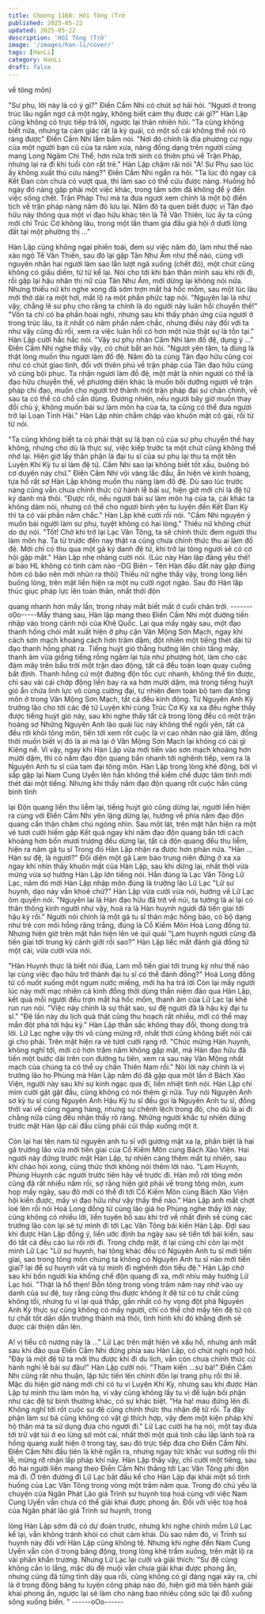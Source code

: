 ```yaml
---
title: Chương 1168: Hồi Tông (Trở
published: 2025-05-22
updated: 2025-05-22
description: 'Hồi Tông (Trở'
image: '/images/han-li/cover/'
tags: [HanLi]
category: HanLi
draft: false
---
```


về tông môn)

"Sư phụ, lời này là có ý gì?" Điền Cầm Nhi có chút sợ hãi hỏi.
"Ngươi ở trong trúc lâu ngẩn ngơ cả một ngày, không biết cảm thụ
được cái gì?" Hàn Lập cũng không có trực tiếp trả lời, ngược lại
thản nhiên hỏi.
"Ta cũng không biết nữa, nhưng ta cảm giác rất là kỳ quái, có một
số cái không thể nói rõ ràng được"
Điền Cầm Nhi lẩm bẩm nói.
"Nơi đó chính là địa phương cư ngụ của một người bạn cũ của ta
năm xưa, nàng đồng dạng trên người cũng mang Long Ngâm Chi
Thể, hơn nữa trời sinh có thiên phú về Trận Pháp, nhưng lại ra đi
khi tuổi còn rất trẻ."
Hàn Lập chậm rãi nói
"A! Sư Phụ sao lúc ấy không xuất thủ cứu nàng?"
Điền Cầm Nhi ngẩn ra hỏi.
"Ta lúc đó ngay cả Kết Đan còn chưa có vượt qua, thì làm sao có
thể cứu được nàng. Huống hồ ngày đó nàng gặp phải một việc
khác, trong tâm sớm đã không để ý đến việc sống chết. Trận
Pháp Thư mà ta đưa ngươi xem chính là một bộ điển tịch về trận
pháp nàng năm đó lưu lại. Năm đó ta quen biết được vị Tân đạo
hữu này thông qua một vi đạo hữu khác tên là Tề Vân Thiên, lúc
ấy ta cũng mới chỉ Trúc Cơ không lâu, trong một lần tham gia đấu
giá hội ở dưới lòng đất tại một phường thị …"

Hàn Lập cũng không ngại phiền toái, đem sự việc năm đó, làm
như thế nào xảo ngộ Tề Vân Thiên, sau đó lại gặp Tân Như Âm
như thế nào, cùng với nguyên nhân hai người làm sao lần lượt
ngã xuống (chết đó), một chút cũng không có giấu diếm, từ từ kể
lại.
Nói cho tới khi bản thân mình sau khi rời đi, rồi gặp lại hậu nhân
thị nữ của Tân Như Âm, mới dừng lại không nói nữa.
Nhưng thiếu nữ khi nghe xong đã sớm trợn mắt há hốc mồm, sau
một lúc lâu mới thở dài ra một hơi, mắt lộ ra một phần phức tạp
nói.
"Nguyên lai là như vậy, chẳng lẽ sư phụ cho rằng ta chính là do
người này luân hồi chuyển thế!"
"Vốn ta chỉ có ba phần hoài nghi, nhưng sau khi thấy phản ứng
của ngươi ở trong trúc lâu, ta ít nhất có năm phần nắm chắc,
nhưng điều này đối với ta như vậy cũng đủ rồi, xem ra việc luân
hồi có hơn một nửa thật sự là tồn tại."
Hàn Lập cười hắc hắc nói.
"Vậy sư phụ nhân Cầm Nhi làm đồ đệ, dụng ý …"
Điền Cầm Nhi nghe thấy vậy, có chút bất an hỏi.
"Ngươi yên tâm, ta đúng là thật lòng muốn thu ngươi làm đồ đệ.
Năm đó ta cùng Tân đạo hữu cũng coi như có chút giao tình, đối
với thiên phú về trận pháp của Tân đạo hữu cũng vô cùng bội
phục. Ta nhận ngươi làm đồ đệ, một mặt là nhìn ngươi có thể là
đạo hữu chuyển thế, về phương diện khác là muốn bồi dưỡng
ngươi về trận pháp chi đạo, muốn cho ngươi trở thành một trận
pháp đại sư chân chính, về sau ta có thể có chỗ cần dùng. Đương
nhiên, nếu ngươi bây giờ muốn thay đổi chủ ý, không muốn bái sư
làm môn hạ của ta, ta cũng có thể đưa ngươi trở lại Loạn Tinh
Hải."
Hàn Lập nhìn chằm chặp vào khuôn mặt cô gái, rồi từ từ nói.

"Ta cũng không biết ta có phải thật sự là bạn cũ của sư phụ
chuyển thế hay không, nhưng cho dù là thực sự, việc kiếp trước ta
một chút cũng không thể nhớ lại. Hiện giờ lấy thân phận là đại tu
sĩ của sư phụ lại thu ta một tên Luyện Khí Kỳ tu sĩ làm đệ tử. Cầm
Nhi sao lại không biết tốt xấu, buông bỏ cơ duyên này chứ."
Điền Cầm Nhi vội vàng lắc đầu, ẩn hiện vẻ kinh hoàng, tựa hồ rất
sợ Hàn Lập không muốn thu nàng làm đồ đệ.
Dù sao lúc trước nàng cũng vẫn chưa chính thức cử hành lễ bái
sư, hiện giờ mới chỉ là đệ tử ký danh mà thôi.
"Được rồi, nếu ngươi bái sư làm môn hạ của ta, cái khác ta không
dám nói, nhưng có thể cho ngươi bình yên tu luyện đến Kết Đan
Kỳ thì ta có vài phần nắm chắc."
Hàn Lập khẽ cười rồi nói.
"Cầm Nhi nguyện ý muốn bái người làm sư phụ, tuyệt không có
hai lòng."
Thiếu nữ không chút do dự nói.
"Tốt! Chờ khi trở lại Lạc Vân Tông, ta sẽ chính thức đem ngươi
thu làm môn hạ. Ta từ trước đến nay thật ra cũng chưa chính thức
thu ai làm đồ đệ. Mới chỉ có thu qua một gã ký danh đệ tử, khi trở
lại tông ngươi sẽ có cơ hội gặp mặt."
Hàn Lập nhẹ nhàng cười nói.
(Lúc này Hàn lập đáng yêu thế! ai bảo HL không có tình cảm nào
–DG
Biên – Tên Hàn đầu đất này gặp đúng hôm có bão nên mới nhũn
ra thôi)
Thiếu nữ nghe thấy vậy, trong lòng liền buông lỏng, trên mặt liền
hiện ra một nụ cười ngọt ngào.
Sau đó Hàn lập thúc giục pháp lực lên toàn thân, nhất thời độn

quang nhanh hơn mấy lần, trong nháy mắt biết mất ở cuối chân
trời.
-------o0o-----Mấy tháng sau, Hàn lập mang theo Điền Cầm Nhi một đường tiến
nhập vào trong cảnh nội của Khê Quốc.
Lại qua mấy ngày sau, một đạo thanh hồng chói mắt xuất hiện ở
phụ cận Vân Mộng Sơn Mạch, ngay khi cách sơn mạch khoảng
cách hơn trăm dặm, đột nhiên một tiếng thét dài từ đạo thanh
hồng phát ra.
Tiếng huýt gió thẳng hướng lên chín tầng mây, thanh âm vừa
giống tiếng rồng ngâm lại tựa như phượng hót, làm cho các đám
mây trên bầu trời một trận dao động, tất cả đều toán loạn quay
cuồng bất định.
Thanh hồng cứ một đường độn tốc cực nhanh, không thể tin
được, chỉ sau vài cái chớp động liền bay ra xa hơn mười dặm, mà
trong tiếng huýt gió ẩn chứa linh lực vô cùng cường đại, tự nhiên
đem toàn bộ tam đại tông môn ở trong Vân Mộng Sơn Mạch, tất
cả đều kinh động.
Từ Nguyên Anh Kỳ trưởng lão cho tới các đệ tử Luyện khí cùng
Trúc Cơ Kỳ xa xa đều nghe thấy được tiếng huýt gió này, sau khi
nghe thấy tất cả trong lòng đều có một trận hoảng sợ
Những Nguyên Anh lão quái lúc này không thể ngồi yên, tất cả
đều rời khỏi tông môn, tiến tới xem rốt cuộc là vị cao nhân nào giá
lâm, đồng thời muốn biết vị đó là ai mà lại ở Vân Mộng Sơn Mạch
lại không có cái gì Kiêng nể.
Vì vậy, ngay khi Hàn Lập vừa mới tiến vào sơn mạch khoảng hơn
mười dặm, thì có năm đạo độn quang bắn nhanh tới nghênh tiếp,
xem ra là Nguyên Anh tu sĩ của tam đại tông môn.
Hàn Lập trong lòng khẽ động, bời vì sắp gặp lại Nam Cung Uyển
lên hắn không thể kiềm chế được tâm tình mới thét dài một tiếng.
Nhưng khi thấy năm đạo độn quang rốt cuộc hắn cũng bình tĩnh

lại
Độn quang liền thu liễm lại, tiếng huýt gió cũng dừng lại, người
liền hiện ra cùng với Điền Cầm Nhi yên lặng dừng lại, hướng về
phía năm đạo độn quang cẩn thận chăm chú ngóng nhìn.
Sau một lát, trên mặt hắn hiện ra một vẻ tươi cười hiếm gặp
Kết quả ngay khi năm đạo độn quang bắn tới cách khoảng hơn
bốn mươi trượng đều dừng lại, tất cả độn quang đều thu liễm,
hiện ra năm gã tu sĩ
Trong đó Hàn Lập nhận ra được hơn phân nửa.
"Hàn … Hàn sư đệ, là ngươi?"
Đối diện một gã Lam bào trung niên đứng ở xa xa ngay khi nhìn
thấy khuôn mặt của Hàn Lập, sau khi dừng lại, nhất thời vừa
mừng vừa sợ hướng Hàn Lập lớn tiếng nói.
Hắn đúng là Lạc Vân Tông Lữ Lạc, năm đó mời Hàn Lập nhập
môn đúng là trưởng lão Lữ Lạc
"Lữ sư huynh, dạo này vẫn khoẻ chứ?"
Hàn Lập vừa cười vừa nói, hướng về Lữ Lạc ôm quyền nói.
"Nguyên lai là Hàn đạo hữu đã trở về núi, ta tưởng là ai lại có thân
thông kinh người như vậy, hoá ra là Hàn huynh ngươi đã tiến giai
tới hậu kỳ rồi."
Người nói chính là một gã tu sĩ thân mặc hồng bào, có bộ dạng
như trẻ con môi hồng răng trắng, đúng là Cổ Kiếm Môn Hoả Long
đồng tử. Nhưng hiện giờ trên mặt hắn hiện lên vẻ quỉ quái
"Lam huynh ngươi cũng đã tiến giai tới trung kỳ cảnh giới rồi
sao?"
Hàn Lập liếc mắt đánh giá đồng tử một cái, vừa cười vừa nói.

"Hàn Huynh thực là biết nói đùa, Lam mỗ tiến giai tới trung kỳ như
thế nào lại cùng việc đạo hữu trở thành đại tu sĩ có thể đánh
đồng?"
Hoả Long đồng tử cố nuốt xuống một ngụm nước miếng, mới ha
ha trả lời
Còn lại mấy người lúc này mới mạc nhiên cả kinh đồng thời dùng
thần niệm đảo qua Hàn Lập, kết quả mỗi người đều trợn mắt há
hốc mồm, thanh âm của Lữ Lạc lại khẽ run run nói.
"Việc này chính là sự thật sao, sư đệ ngươi đã là hậu kỳ đại tu sĩ."
"Đệ lần này du lịch quả thật cũng thu hoạch rất nhiều, mới có thể
may mắn đột phá tới hậu kỳ."
Hàn Lập thần sắc không thay đổi, thong dong trả lời.
Lữ Lạc nghe vậy thì vô cùng mừng rỡ, nhất thời cũng không biết
nói cái gì cho phải. Trên mặt hiện ra vẻ tươi cười rạng rỡ.
"Chúc mừng Hàn huynh, không nghĩ tới, mới có hơn trăm năm
không gặp mặt, mà Hàn đạo hữu đã tiến một bước dài trên con
đường tu tiên, xem ra sau này Vân Mộng nhất mạch của chúng ta
có thể uy chấn Thiên Nam rồi."
Nói lời này chính là vị trưởng lão họ Phùng mà Hàn Lập năm đó
đã gặp qua một lần ở Bách Xảo Viện, người này sau khi sự kinh
ngạc qua đi, liền nhiệt tình nói.
Hàn Lập chỉ mỉm cười gật gật đầu, cũng không có nói thêm gì
nữa.
Tuy nói Nguyên Anh sơ kỳ tu sĩ cùng Nguyên Anh Hậu Kỳ tu sĩ
đều gọi là Nguyên Anh tu sĩ, đồng thời vai vế cũng ngang hàng,
nhưng sự chênh lệch trong đó, cho dù là ai đi chằng nữa cũng
đều nhận thấy rõ ràng.
Những người khắc tự nhiên đứng trước mặt Hàn lập cái đầu cũng
phải cúi thấp xuống một ít.

Còn lại hai tên nam tử nguyên anh tu sĩ với gương mặt xa lạ,
phân biệt là hai gã trưởng lão vừa mới tiến giai của Cổ Kiếm Môn
cùng Bách Xảo Viện. Hai người này đứng trước mặt Hàn Lập, tự
nhiên càng thêm mất tự nhiên, sau khi chào hỏi xong, cũng thức
thời không nói thêm lời nào.
"Lam Huynh, Phùng Huynh các người trước tiên hãy về trước đi.
Hàn mỗ rời tông môn cũng đã rất nhiều năm rồi, sợ rằng hiện giờ
phải về trong tông môn, xum họp mấy ngày, sau đó mới có thể đi
tới Cổ Kiếm Môn cùng Bách Xảo Viện hội kiến được, mấy vi đạo
hữu như vậy thấy thế nào."
Hàn Lập ánh mắt chợt loé lên rồi nói
Hoả Long đồng tử cùng lão giả họ Phùng nghe thấy lời này, cũng
không có nhiều lời, liền
tuyên bố sau khi trở về nhất định sẽ cùng các trưởng lão còn lại
sẽ tự mình đi tới Lạc Vân Tông bái kiến Hàn Lập. Đợi sau khi
được Hàn Lập đồng ý, liền ước định ba ngày sau sẽ tiến tới bái
kiến, sau đó tất cả đều cáo lui rồi rời đi.
Trong chớp mặt, ở lại cũng chỉ còn lại một mình Lữ Lạc
"Lữ sư huynh, hai tông khác đều có Nguyên Anh tu sĩ mới tiến
giai, sao trong tông môn chúng ta không có Nguyên Anh tu sĩ nào
mới tiến giai? lại để sư huynh vất vả tự mình đi nghênh đón tiểu
đệ."
Hàn Lập chờ sau khi bốn người kia khống chế độn quang đi xa,
mới nhíu mày hướng Lữ Lạc hỏi.
"Thật là hổ thẹn! Bổn tông trong vòng trăm năm nay nhờ vào uy
danh của sư đệ, tuy rằng cũng thu được không ít đệ tử có tư chất
cũng không tồi, nhưng tu vi lại quá thấp, gần nhất có hy vọng đột
phá Nguyên Anh Kỳ thực sự cũng không có mấy người, chỉ có thể
chờ mấy tên đệ tử có tư chất tốt dần dần trưởng thành mà thôi,
tình hình khi đó khẳng định sẽ được cải thiện dần lên.

A! vị tiểu cô nương này là …"
Lữ Lạc trên mặt hiện vẻ xấu hổ, nhưng ánh mắt sau khi đảo qua
Điền Cầm Nhi đứng phía sau Hàn Lập, có chút nghi ngờ hỏi.
"Đây là một đệ tử ta mới thu được khi đi du lịch, vẫn còn chưa
chính thức cử hành nghi lễ bái sư đâu!"
Hàn Lập cười nói.
"Tham kiến …sư bá!"
Điền Cầm Nhi cũng rất nhu thuận, lập tức tiến lên chỉnh đốn lại
trang phụ rồi thi lễ. Mặc dù hiện giờ nàng mới chỉ có tu vi Luyện
Khí Kỳ, nhưng sau khi được Hàn Lập tự mình thu làm môn hạ, vì
vậy cũng không lấy tu vi để luận bối phận như các đệ tử bình
thường khác, có sự khác biệt.
"Ha ha! mau đứng lên đi. Không nghĩ tới rốt cuộc sư đệ cũng
chính thức thu nhận đệ tử rồi. Ta đây phận làm sư bá cũng không
có vật gì thích hợp, vậy đem một kiện pháp khí hộ thân mà ta sử
dụng đưa cho ngươi đi."
Lữ Lạc cười ha ha nói, một tay đưa tới trữ vật túi ở eo lừng sờ
môt cái, nhất thời một quả tinh cầu lấp lánh toả ra hồng quang
xuất hiện ở trong tay, sau đó trực tiếp đưa cho Điền Cầm Nhi.
Điền Cầm Nhi đầu tiên là khẽ ngẩn ra, nhưng ngay tức khắc vui
sướng rồi thi lễ, mừng rỡ nhận lấp pháp khí này.
Hàn Lập thấy vậy, chỉ cười một tiếng, sau đó hai người liền mang
theo Điền Cầm Nhi thẳng tới Lạc Vân Tông phi độn mà đi.
Ở trên đường đi Lữ Lạc bắt đầu kể cho Hàn Lập đại khái một số
tình huống của Lạc Vân Tông trong vòng một trăm năm qua.
Trong đó chủ yếu là chuyện của Ngân Phát Lão giả Trình sư
huynh toạ hoá cùng với việc Nam Cung Uyển vẫn chưa có thể
giải khai được phong ấn.
Đối với việc toạ hoá của Ngân phát lão giả Trình sư huynh, trong

lòng Hàn Lập sớm đã có dự đoán trước, nhưng khi nghe chính
mồm Lữ Lạc kể lại, vẫn không tránh khỏi có chút cảm khái. Dù
sao năm đó, vị Trình sư huynh này đối với Hàn Lập cũng không
tệ.
Nhưng khi nghe đến Nam Cung Uyển vẫn còn ở trong băng động,
trong lòng khẽ trầm xuống, trên mặt lộ ra vài phần khẩn trương.
Nhưng Lữ Lạc lại cười và giải thích:
"Sư đệ cũng không cần lo lắng, mặc dù đệ muội vẫn chưa giải
khai được phong ấn, nhưng cũng đã từng tỉnh dậy qua rồi, cũng
không có gì đáng ngại xảy ra, chỉ là ở trong động băng tu luyện
công pháp nào đó, hiện giờ mà tiến hành giải khai phong ấn,
ngược lại sẽ làm cho nàng bao nhiêu công sức lại đổ xuống sông
xuống biển. "
------oOo------
